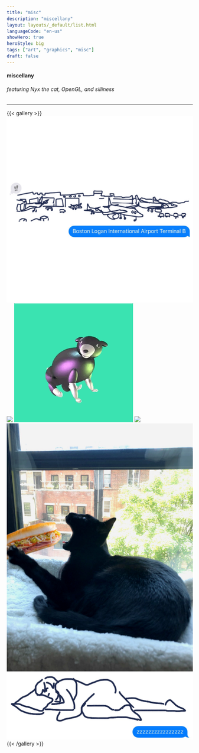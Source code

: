 ```yaml
---
title: "misc"
description: "miscellany"
layout: layouts/_default/list.html
languageCode: "en-us"
showHero: true
heroStyle: big
tags: ["art", "graphics", "misc"]
draft: false
---
```

#### miscellany
###### featuring Nyx the cat, OpenGL, and silliness
---

{{< gallery >}}
  <img src="gallery/boston_logan_terminal_b.JPG" class="grid-w50 md:grid-w33 xl:grid-w25" />
  <img src="gallery/contour.jpg" class="grid-w50 md:grid-w33 xl:grid-w25" />
  <img src="gallery/egg_scratch.gif" class="grid-w50 md:grid-w33 xl:grid-w25" />
  <img src="gallery/egg_turgle.gif" class="grid-w50 md:grid-w33 xl:grid-w25" />
  <img src="gallery/nyx_sandwich.jpg" class="grid-w50 md:grid-w33 xl:grid-w25" />
  <img src="gallery/zzzzzz.jpg" class="grid-w50 md:grid-w33 xl:grid-w25" />
{{< /gallery >}}
